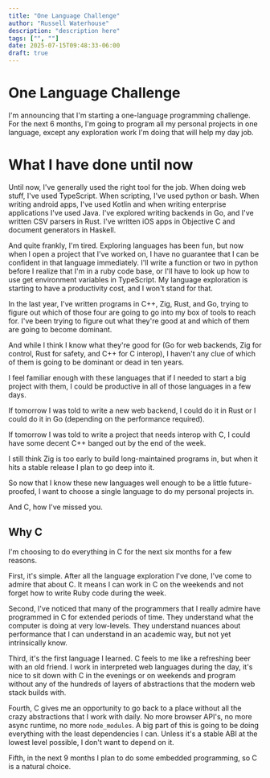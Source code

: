 ```yaml
---
title: "One Language Challenge"
author: "Russell Waterhouse"
description: "description here"
tags: ["", ""]
date: 2025-07-15T09:48:33-06:00
draft: true
---
```


# One Language Challenge

I'm announcing that I'm starting a one-language programming challenge. For the
next 6 months, I'm going to program all my personal projects in one language,
except any exploration work I'm doing that will help my day job.

# What I have done until now

Until now, I've generally used the right tool for the job. When doing web stuff,
I've used TypeScript. When scripting, I've used python or bash. When writing
android apps, I've used Kotlin and when writing enterprise applications I've
used Java. I've explored writing backends in Go, and I've written CSV parsers in
Rust. I've written iOS apps in Objective C and document generators in Haskell.

And quite frankly, I'm tired. Exploring languages has been fun, but now when I
open a project that I've worked on, I have no guarantee that I can be confident
in that language immediately. I'll write a function or two in python before I
realize that I'm in a ruby code base, or I'll have to look up how to use get
environment variables in TypeScript. My language exploration is starting to have
a productivity cost, and I won't stand for that.

In the last year, I've written programs in C++, Zig, Rust, and Go, trying to
figure out which of those four are going to go into my box of tools to reach
for. I've been trying to figure out what they're good at and which of them
are going to become dominant.

And while I think I know what they're good for (Go for web backends, Zig for
control, Rust for safety, and C++ for C interop), I haven't any clue of which
of them is going to be dominant or dead in ten years.

I feel familiar enough with these languages that if I needed to start a big
project with them, I could be productive in all of those languages in a few
days.

If tomorrow I was told to write a new web backend, I could do it in Rust or I
could do it in Go (depending on the performance required).

If tomorrow I was told to write a project that needs interop with C, I could
have some decent C++ banged out by the end of the week.

I still think Zig is too early to build long-maintained programs in, but when
it hits a stable release I plan to go deep into it.

So now that I know these new languages well enough to be a little
future-proofed, I want to choose a single language to do my personal projects
in.

And C, how I've missed you.

## Why C

I'm choosing to do everything in C for the next six months for a few reasons.

First, it's simple. After all the language exploration I've done, I've come to
admire that about C. It means I can work in C on the weekends and not forget
how to write Ruby code during the week.

Second, I've noticed that many of the programmers that I really admire have
programmed in C for extended periods of time. They understand what the computer
is doing at very low-levels. They understand nuances about performance that
I can understand in an academic way, but not yet intrinsically know.

Third, it's the first language I learned. C feels to me like a refreshing beer
with an old friend. I work in interpreted web languages during the day, it's
nice to sit down with C in the evenings or on weekends and program without any
of the hundreds of layers of abstractions that the modern web stack builds
with.

Fourth, C gives me an opportunity to go back to a place without all the crazy
abstractions that I work with daily. No more browser API's, no more async
runtime, no more `node_modules`. A big part of this is going to be doing
everything with the least dependencies I can. Unless it's a stable ABI at the
lowest level possible, I don't want to depend on it.

Fifth, in the next 9 months I plan to do some embedded
programming, so C is a natural choice.
